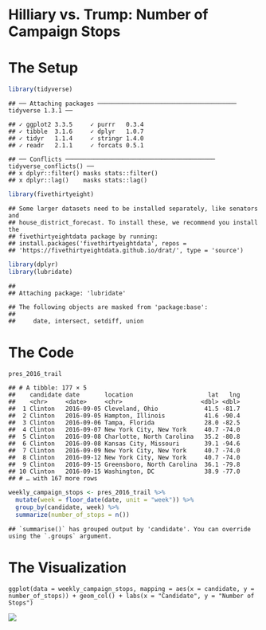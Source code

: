 Hilliary vs. Trump: Number of Campaign Stops
================

# The Setup

``` r
library(tidyverse)
```

    ## ── Attaching packages ─────────────────────────────────────── tidyverse 1.3.1 ──

    ## ✓ ggplot2 3.3.5     ✓ purrr   0.3.4
    ## ✓ tibble  3.1.6     ✓ dplyr   1.0.7
    ## ✓ tidyr   1.1.4     ✓ stringr 1.4.0
    ## ✓ readr   2.1.1     ✓ forcats 0.5.1

    ## ── Conflicts ────────────────────────────────────────── tidyverse_conflicts() ──
    ## x dplyr::filter() masks stats::filter()
    ## x dplyr::lag()    masks stats::lag()

``` r
library(fivethirtyeight)
```

    ## Some larger datasets need to be installed separately, like senators and
    ## house_district_forecast. To install these, we recommend you install the
    ## fivethirtyeightdata package by running:
    ## install.packages('fivethirtyeightdata', repos =
    ## 'https://fivethirtyeightdata.github.io/drat/', type = 'source')

``` r
library(dplyr)
library(lubridate)
```

    ## 
    ## Attaching package: 'lubridate'

    ## The following objects are masked from 'package:base':
    ## 
    ##     date, intersect, setdiff, union

# The Code

``` r
pres_2016_trail
```

    ## # A tibble: 177 × 5
    ##    candidate date       location                     lat   lng
    ##    <chr>     <date>     <chr>                      <dbl> <dbl>
    ##  1 Clinton   2016-09-05 Cleveland, Ohio             41.5 -81.7
    ##  2 Clinton   2016-09-05 Hampton, Illinois           41.6 -90.4
    ##  3 Clinton   2016-09-06 Tampa, Florida              28.0 -82.5
    ##  4 Clinton   2016-09-07 New York City, New York     40.7 -74.0
    ##  5 Clinton   2016-09-08 Charlotte, North Carolina   35.2 -80.8
    ##  6 Clinton   2016-09-08 Kansas City, Missouri       39.1 -94.6
    ##  7 Clinton   2016-09-09 New York City, New York     40.7 -74.0
    ##  8 Clinton   2016-09-12 New York City, New York     40.7 -74.0
    ##  9 Clinton   2016-09-15 Greensboro, North Carolina  36.1 -79.8
    ## 10 Clinton   2016-09-15 Washington, DC              38.9 -77.0
    ## # … with 167 more rows

``` r
weekly_campaign_stops <- pres_2016_trail %>% 
  mutate(week = floor_date(date, unit = "week")) %>%
  group_by(candidate, week) %>% 
  summarize(number_of_stops = n())
```

    ## `summarise()` has grouped output by 'candidate'. You can override using the `.groups` argument.

# The Visualization

```{r pressure, echo=FALSE}
ggplot(data = weekly_campaign_stops, mapping = aes(x = candidate, y = number_of_stops)) + geom_col() + labs(x = "Candidate", y = "Number of Stops")
```

![](README_files/figure-gfm/pressure-1.png)<!-- -->
